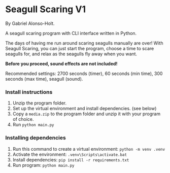 # Seagull Scaring V1
By Gabriel Alonso-Holt.

A seagull scaring program with CLI interface written in Python.

The days of having me run around scaring seagulls manually are over! With Seagull Scaring, you can just start the program, choose a time to scare seagulls for, and relax as the seagulls fly away when you want.

**Before you proceed, sound effects are not included!**

Recommended settings: 2700 seconds (timer), 60 seconds (min time), 300 seconds (max time), seagull (sound).

### Install instructions
1. Unzip the program folder.
2. Set up the virtual environment and install dependencies. (see below)
3. Copy a `media.zip` to the program folder and unzip it with your program of choice.
4. Run `python main.py`

### Installing dependencies
1. Run this command to create a virtual environment: `python -m venv .venv`
2. Activate the environment: `.venv\Scripts\activate.bat`
3. Install dependencies: `pip install -r requirements.txt`
4. Run program: `python main.py`
